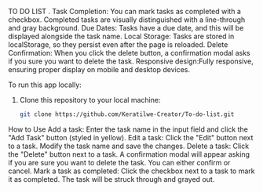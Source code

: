 TO DO LIST .
Task Completion: You can mark tasks as completed with a checkbox. Completed tasks are visually distinguished with a line-through and gray background.
Due Dates: Tasks have a due date, and this will be displayed alongside the task name.
Local Storage: Tasks are stored in localStorage, so they persist even after the page is reloaded.
Delete Confirmation: When you click the delete button, a confirmation modal asks if you sure you want to delete the task.
Responsive design:Fully responsive, ensuring proper display on mobile and desktop devices.

To run this app locally:
1. Clone this repository to your local machine:
   ```bash
   git clone https://github.com/Keratilwe-Creator/To-do-list.git

How to Use
Add a task:
Enter the task name in the input field and click the "Add Task" button (styled in yellow).
Edit a task:
Click the "Edit" button next to a task. Modify the task name and save the changes.
Delete a task:
Click the "Delete" button next to a task. A confirmation modal will appear asking if you are sure you want to delete the task. You can either confirm or cancel.
Mark a task as completed:
Click the checkbox next to a task to mark it as completed. The task will be struck through and grayed out.
